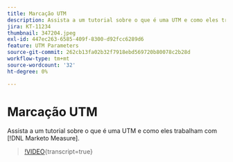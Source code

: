 ```yaml
---
title: Marcação UTM
description: Assista a um tutorial sobre o que é uma UTM e como eles trabalham com [!DNL Marketo Measure].
jira: KT-11234
thumbnail: 347204.jpeg
exl-id: 447ec263-6585-409f-8300-d92fcc6289d6
feature: UTM Parameters
source-git-commit: 262cb13fa02b32f7918ebd569720b80078c2b28d
workflow-type: tm+mt
source-wordcount: '32'
ht-degree: 0%

---
```


# Marcação UTM

Assista a um tutorial sobre o que é uma UTM e como eles trabalham com [!DNL Marketo Measure].

>[!VIDEO](https://video.tv.adobe.com/v/347204/?learn=on){transcript=true}
